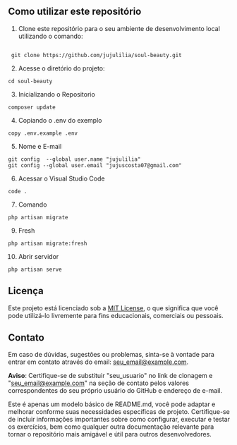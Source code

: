 ## Como utilizar este repositório

1. Clone este repositório para o seu ambiente de desenvolvimento local utilizando o comando:
```

 git clone https://github.com/jujulilia/soul-beauty.git
```
2. Acesse o diretório do projeto:
```
cd soul-beauty
```
3. Inicializando o Repositorio
```
composer update
```
4. Copiando o .env do exemplo
```
copy .env.example .env
```
5. Nome e E-mail
```
git config  --global user.name "jujulilia"
git config --global user.email "jujuscosta07@gmail.com"
```
6. Acessar o Visual Studio Code
```
code .
```
7. Comando
```
php artisan migrate
```
9. Fresh
```
php artisan migrate:fresh
```
10. Abrir servidor
```
php artisan serve
```
## Licença

Este projeto está licenciado sob a [MIT License](LICENSE), o que significa que você pode utilizá-lo livremente para fins educacionais, comerciais ou pessoais.

## Contato

Em caso de dúvidas, sugestões ou problemas, sinta-se à vontade para entrar em contato através do email: seu_email@example.com.

**Aviso**: Certifique-se de substituir "seu_usuario" no link de clonagem e "seu_email@example.com" na seção de contato pelos valores correspondentes do seu próprio usuário do GitHub e endereço de e-mail.

Este é apenas um modelo básico de README.md, você pode adaptar e melhorar conforme suas necessidades específicas de projeto. Certifique-se de incluir informações importantes sobre como configurar, executar e testar os exercícios, bem como qualquer outra documentação relevante para tornar o repositório mais amigável e útil para outros desenvolvedores.
